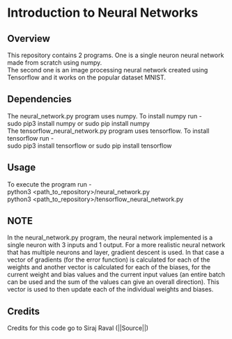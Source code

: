 # Introduction to Neural Networks
## Overview
This repository contains 2 programs. One is a single neuron neural network made from scratch using numpy.  
The second one is an image processing neural network created using Tensorflow and it works on the popular dataset MNIST.
## Dependencies
The neural_network.py program uses numpy. To install numpy run -  
sudo pip3 install numpy or sudo pip install numpy  
The tensorflow_neural_network.py program uses tensorflow. To install tensorflow run -  
sudo pip3 install tensorflow or sudo pip install tensorflow
## Usage
To execute the program run -  
python3 <path_to_repository>/neural_network.py  
python3 <path_to_repository>/tensorflow_neural_network.py
## NOTE
In the neural_network.py program, the neural network implemented is a single neuron with 3 inputs and 1 output. For a more realistic neural network that has multiple neurons and layer, gradient descent is used. In that case a vector of gradients (for the error function) is calculated for each of the weights and another vector is calculated for each of the biases, for the current weight and bias values and the current input values (an entire batch can be used and the sum of the values can give an overall direction). This vector is used to then update each of the individual weights and biases.
## Credits
Credits for this code go to Siraj Raval (||Source||)

